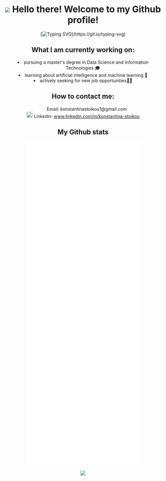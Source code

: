 <div align="center">

# <img src="https://media.giphy.com/media/hvRJCLFzcasrR4ia7z/giphy.gif" width="25px"> Hello there! Welcome to my Github profile! 
[![Typing SVG](https://readme-typing-svg.herokuapp.com?color=%236CC644&size=26&center=true&vCenter=true&width=450&height=150&lines=I'm+Konstantina+Stoikou;and+I'm+a+software+developer.)](https://git.io/typing-svg)


## What I am currently working on:
  <li> pursuing a master's degree in Data Science and Information Technologies 🎓 <br/></li>
  <li> learning about artificial intelligence and machine learning 🤖 <br/></li>
  <li> actively seeking for new job opportunities👩‍💻 <br/></li>
  
## How to contact me:
  <div>
    <img src='https://cdn.pixabay.com/photo/2018/02/14/03/25/envelope-3152053_960_720.png' width='20' height='15 alt='Email img'/> Email:  <a 'mailto: konstantinastoikou1@gmail.com'>konstantinastoikou1@gmail.com</a></br>
    <img src='https://upload.wikimedia.org/wikipedia/commons/thumb/c/ca/LinkedIn_logo_initials.png/768px-LinkedIn_logo_initials.png' width='20' height='20 alt='Linkedin img'/> Linkedin: <a href='https://www.linkedin.com/in/konstantina-stoikou/'>www.linkedin.com/in/konstantina-stoikou</a>
  </div>


## My Github stats

![Metrics](https://github.com/KonstantinaStoikou/KonstantinaStoikou/blob/master/github-metrics.svg)

<!-- [![GitHub Streak](http://github-readme-streak-stats.herokuapp.com?user=KonstantinaStoikou&theme=black-ice&hide_border=true&date_format=j%20M%5B%20Y%5D)](https://git.io/streak-stats) -->

<!-- [![Anurag's GitHub stats](https://github-readme-stats.vercel.app/api?username=KonstantinaStoikou)](https://github.com/anuraghazra/github-readme-stats) -->

<img src="https://capsule-render.vercel.app/api?type=waving&color=gradient&height=60&section=footer"/>

</div>


